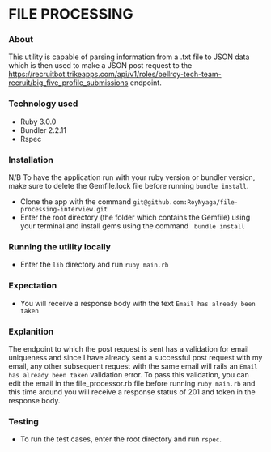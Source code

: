 # FILE PROCESSING

### About
This utility is capable of parsing information from a .txt file to JSON data which is then used to make a JSON post request to the  https://recruitbot.trikeapps.com/api/v1/roles/bellroy-tech-team-recruit/big_five_profile_submissions endpoint.

### Technology used
- Ruby 3.0.0
- Bundler 2.2.11
- Rspec

### Installation
N/B To have the application run with your ruby version or bundler version, make sure to delete the Gemfile.lock file before running `bundle install`.
- Clone the app with the command
```git@github.com:RoyNyaga/file-processing-interview.git``` 
- Enter the root directory (the folder which contains the Gemfile) using your terminal and install gems using the command
``` bundle install``` 

### Running the utility locally
- Enter the `lib` directory and run `ruby main.rb`

### Expectation
- You will receive a response body with the text `Email has already been taken`

### Explanition 
The endpoint to which the post request is sent has a validation for email uniqueness and since I have already sent a successful post request with my email, any other subsequent request with the same email will rails an `Email has already been taken` validation error. To pass this validation, you can edit the email in the file_processor.rb file before running `ruby main.rb` and this time around you will receive a response status of 201 and token in the response body.

### Testing
- To run the test cases, enter the root directory and run `rspec`.

